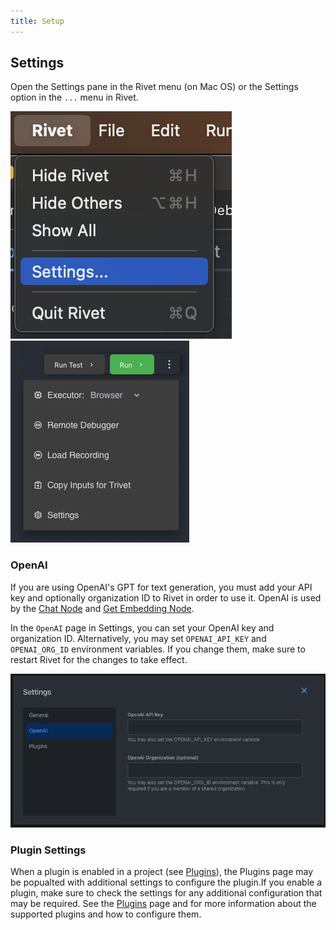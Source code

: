 ```yaml
---
title: Setup
---
```


## Settings

Open the Settings pane in the Rivet menu (on Mac OS) or the Settings option in the `...` menu in Rivet.

![Rivet Settings](assets/rivet-settings.png) ![Rivet Settings Menu](./assets/rivet-settings-menu.png)

### OpenAI

If you are using OpenAI's GPT for text generation, you must add your API key and optionally organization ID to Rivet in order to use it. OpenAI is used by the [Chat Node](../node-reference/chat.mdx) and [Get Embedding Node](../node-reference/get-embedding.mdx).

In the `OpenAI` page in Settings, you can set your OpenAI key and organization ID. Alternatively, you may set `OPENAI_API_KEY` and `OPENAI_ORG_ID` environment variables. If you change them, make sure to restart Rivet for the changes to take effect.

![OpenAI Settings](assets/openai-settings.png)

### Plugin Settings

When a plugin is enabled in a project (see [Plugins](../user-guide/plugins.md)), the Plugins page may be popualted with additional settings to configure the plugin.If you enable a plugin, make sure to check the settings for any additional configuration that may be required. See the [Plugins](../user-guide/plugins.md) page and for more information about the supported plugins and how to configure them.
